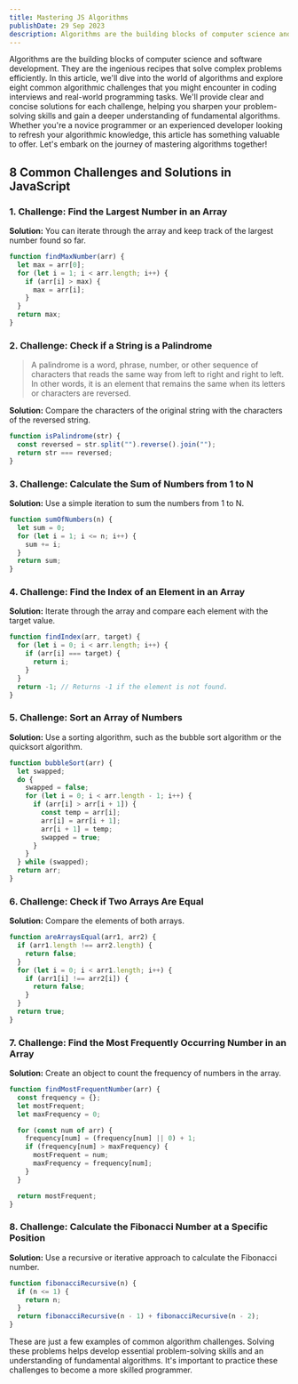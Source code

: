 ```yaml
---
title: Mastering JS Algorithms
publishDate: 29 Sep 2023
description: Algorithms are the building blocks of computer science and software development.
---
```




Algorithms are the building blocks of computer science and software development. They are the ingenious recipes that solve complex problems efficiently. In this article, we'll dive into the world of algorithms and explore eight common algorithmic challenges that you might encounter in coding interviews and real-world programming tasks. We'll provide clear and concise solutions for each challenge, helping you sharpen your problem-solving skills and gain a deeper understanding of fundamental algorithms. Whether you're a novice programmer or an experienced developer looking to refresh your algorithmic knowledge, this article has something valuable to offer. Let's embark on the journey of mastering algorithms together!

## 8 Common Challenges and Solutions in JavaScript




### 1. **Challenge: Find the Largest Number in an Array**

**Solution:** You can iterate through the array and keep track of the largest number found so far.

```javascript
function findMaxNumber(arr) {
  let max = arr[0];
  for (let i = 1; i < arr.length; i++) {
    if (arr[i] > max) {
      max = arr[i];
    }
  }
  return max;
}
```

### 2. **Challenge: Check if a String is a Palindrome**

> A palindrome is a word, phrase, number, or other sequence of characters that reads the same way from left to right and right to left. In other words, it is an element that remains the same when its letters or characters are reversed.

**Solution:** Compare the characters of the original string with the characters of the reversed string.

```javascript
function isPalindrome(str) {
  const reversed = str.split("").reverse().join("");
  return str === reversed;
}
```

### 3. **Challenge: Calculate the Sum of Numbers from 1 to N**

**Solution:** Use a simple iteration to sum the numbers from 1 to N.

```javascript
function sumOfNumbers(n) {
  let sum = 0;
  for (let i = 1; i <= n; i++) {
    sum += i;
  }
  return sum;
}
```

### 4. **Challenge: Find the Index of an Element in an Array**

**Solution:** Iterate through the array and compare each element with the target value.

```javascript
function findIndex(arr, target) {
  for (let i = 0; i < arr.length; i++) {
    if (arr[i] === target) {
      return i;
    }
  }
  return -1; // Returns -1 if the element is not found.
}
```

### 5. **Challenge: Sort an Array of Numbers**

**Solution:** Use a sorting algorithm, such as the bubble sort algorithm or the quicksort algorithm.

```javascript
function bubbleSort(arr) {
  let swapped;
  do {
    swapped = false;
    for (let i = 0; i < arr.length - 1; i++) {
      if (arr[i] > arr[i + 1]) {
        const temp = arr[i];
        arr[i] = arr[i + 1];
        arr[i + 1] = temp;
        swapped = true;
      }
    }
  } while (swapped);
  return arr;
}
```

### 6. **Challenge: Check if Two Arrays Are Equal**

**Solution:** Compare the elements of both arrays.

```javascript
function areArraysEqual(arr1, arr2) {
  if (arr1.length !== arr2.length) {
    return false;
  }
  for (let i = 0; i < arr1.length; i++) {
    if (arr1[i] !== arr2[i]) {
      return false;
    }
  }
  return true;
}
```

### 7. **Challenge: Find the Most Frequently Occurring Number in an Array**

**Solution:** Create an object to count the frequency of numbers in the array.

```javascript
function findMostFrequentNumber(arr) {
  const frequency = {};
  let mostFrequent;
  let maxFrequency = 0;

  for (const num of arr) {
    frequency[num] = (frequency[num] || 0) + 1;
    if (frequency[num] > maxFrequency) {
      mostFrequent = num;
      maxFrequency = frequency[num];
    }
  }

  return mostFrequent;
}
```

### 8. **Challenge: Calculate the Fibonacci Number at a Specific Position**

**Solution:** Use a recursive or iterative approach to calculate the Fibonacci number.

```javascript
function fibonacciRecursive(n) {
  if (n <= 1) {
    return n;
  }
  return fibonacciRecursive(n - 1) + fibonacciRecursive(n - 2);
}
```

These are just a few examples of common algorithm challenges. Solving these problems helps develop essential problem-solving skills and an understanding of fundamental algorithms. It's important to practice these challenges to become a more skilled programmer.